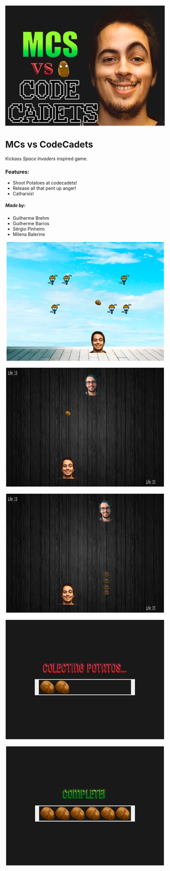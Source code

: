 ![alt text](resources/images/logo.png "Logo Title Text 1")

# MCs vs CodeCadets


Kickass _Space Invaders_ inspired game.

### Features:

  - Shoot Potatoes at codecadets!
  - Release all that pent up anger!
  - Catharsis!


##### Made by:

- Guilherme Brehm
- Guilherme Barros
- Sérgio Pinheiro
- Milena Balerine

![alt text](resources/images/antoninho-atira.png "One player mode")

![alt text](resources/images/p1-atira.png "Two player mode")

![alt text](resources/images/p2-atira.png "Two player mode")

![alt text](resources/images/collecting-potatoes.png "Loader")

![alt text](resources/images/loader-complete.png "Loader")
